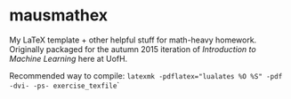 # mausmathex

My LaTeX template + other helpful stuff for math-heavy homework.
Originally packaged for the autumn 2015 iteration of *Introduction to Machine Learning* here at UofH.

Recommended way to compile: ``latexmk -pdflatex="lualates %O %S" -pdf -dvi- -ps- exercise_texfile``̀

